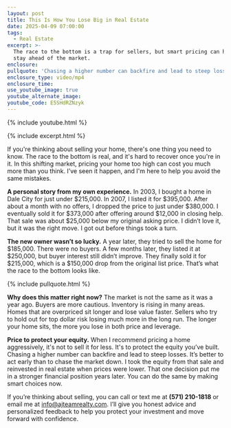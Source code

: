 ```yaml
---
layout: post
title: This Is How You Lose Big in Real Estate
date: 2025-04-09 07:00:00
tags:
  - Real Estate
excerpt: >-
  The race to the bottom is a trap for sellers, but smart pricing can help you
  stay ahead of the market.
enclosure:
pullquote: 'Chasing a higher number can backfire and lead to steep losses. '
enclosure_type: video/mp4
enclosure_time:
use_youtube_image: true
youtube_alternate_image:
youtube_code: E5SHdRZNzyk
---
```

{% include youtube.html %}

{% include excerpt.html %}

If you're thinking about selling your home, there's one thing you need to know. The race to the bottom is real, and it's hard to recover once you're in it. In this shifting market, pricing your home too high can cost you much more than you think. I’ve seen it happen, and I'm here to help you avoid the same mistakes.

**A personal story from my own experience.** In 2003, I bought a home in Dale City for just under $215,000. In 2007, I listed it for $395,000. After about a month with no offers, I dropped the price to just under $380,000. I eventually sold it for $373,000 after offering around $12,000 in closing help. That sale was about $25,000 below my original asking price. I didn’t love it, but it was the right move. I got out before things took a turn.

**The new owner wasn’t so lucky.** A year later, they tried to sell the home for $185,000. There were no buyers. A few months later, they listed it at $250,000, but buyer interest still didn’t improve. They finally sold it for $215,000, which is a $150,000 drop from the original list price. That’s what the race to the bottom looks like.

{% include pullquote.html %}

**Why does this matter right now?** The market is not the same as it was a year ago. Buyers are more cautious. Inventory is rising in many areas. Homes that are overpriced sit longer and lose value faster. Sellers who try to hold out for top dollar risk losing much more in the long run. The longer your home sits, the more you lose in both price and leverage.

**Price to protect your equity.** When I recommend pricing a home aggressively, it's not to sell it for less. It's to protect the equity you’ve built. Chasing a higher number can backfire and lead to steep losses. It’s better to act early than to chase the market down. I took the equity from that sale and reinvested in real estate when prices were lower. That one decision put me in a stronger financial position years later. You can do the same by making smart choices now.

If you’re thinking about selling, you can call or text me at **(571) 210-1818** or email me at [info@ajteamrealty.com](mailto:info@ajteamrealty.com). I’ll give you honest advice and personalized feedback to help you protect your investment and move forward with confidence.